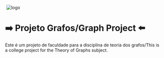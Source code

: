 
<img style: flex center> ![logo](https://github.com/user-attachments/assets/8073aeb3-3dfb-4013-abbc-c3a90fefb1d5) </img>
# :arrow_right: Projeto Grafos/Graph Project :arrow_left: 
Este é um projeto de faculdade para a disciplina de teoria dos grafos/This is a college project for the Theory of Graphs subject.
